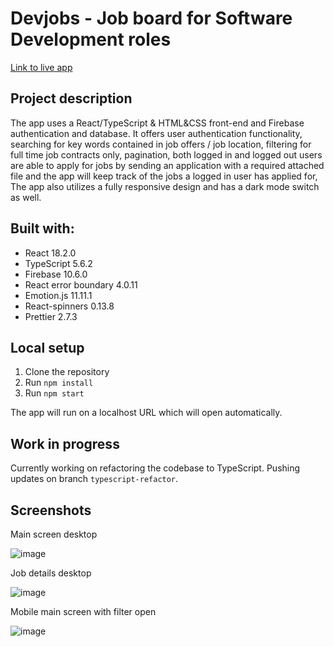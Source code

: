 # Devjobs - Job board for Software Development roles

[Link to live app](https://job-board-project-a6335.web.app/)

## **Project description**

The app uses a React/TypeScript & HTML&CSS front-end and Firebase authentication and database. It offers user authentication functionality, searching for key words contained in job offers / job location, filtering for full time job contracts only, pagination, both logged in and logged out users are able to apply for jobs by sending an application with a required attached file and the app will keep track of the jobs a logged in user has applied for, The app also utilizes a fully responsive design and has a dark mode switch as well.

## **Built with:**

- React 18.2.0
- TypeScript 5.6.2
- Firebase 10.6.0
- React error boundary 4.0.11
- Emotion.js 11.11.1
- React-spinners 0.13.8
- Prettier 2.7.3

## **Local setup**

1. Clone the repository
2. Run `npm install`
3. Run `npm start`

The app will run on a localhost URL which will open automatically.

## Work in progress

Currently working on refactoring the codebase to TypeScript. Pushing updates on branch `typescript-refactor`.

## **Screenshots**

Main screen desktop

![image](https://github.com/denizMishev/job-board-project/assets/115874978/9a7147a6-effc-40d1-b920-285315531558)

Job details desktop

![image](https://github.com/denizMishev/job-board-project/assets/115874978/e1b90240-f9ee-4742-b526-3ab1b8821deb)

Mobile main screen with filter open

![image](https://github.com/denizMishev/job-board-project/assets/115874978/4c405893-be57-46f7-86d2-0ae5bf642f30)
